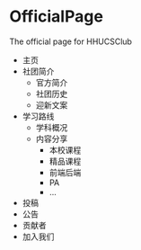 # OfficialPage

The official page for HHUCSClub

- 主页
- 社团简介
    - 官方简介
    - 社团历史
    - 迎新文案
- 学习路线
    - 学科概况
    - 内容分享
        - 本校课程
        - 精品课程
        - 前端后端
        - PA
        - ...
- 投稿
- 公告
- 贡献者
- 加入我们